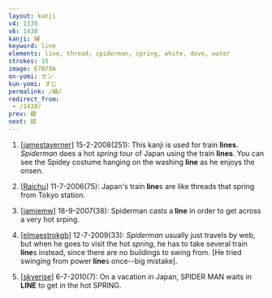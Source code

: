 ```yaml
---
layout: kanji
v4: 1339
v6: 1438
kanji: 線
keyword: line
elements: line, thread, spiderman, spring, white, dove, water
strokes: 15
image: E7B79A
on-yomi: セン
kun-yomi: すじ
permalink: /線/
redirect_from:
 - /1438/
prev: 緻
next: 綻
---
```


1) [<a href="http://kanji.koohii.com/profile/jamestaverner">jamestaverner</a>] 15-2-2008(251): This kanji is used for train <strong>lines</strong>. <em>Spiderman</em> does a hot <em>spring</em> tour of Japan using the train <strong>lines</strong>. You can see the Spidey costume hanging on the washing <strong>line</strong> as he enjoys the onsen.

2) [<a href="http://kanji.koohii.com/profile/Raichu">Raichu</a>] 11-7-2006(75): Japan&#039;s train<strong> line</strong>s are like threads that spring from Tokyo station.

3) [<a href="http://kanji.koohii.com/profile/jamiemw">jamiemw</a>] 18-9-2007(38): Spiderman casts a<strong> line</strong> in order to get across a very hot srping.

4) [<a href="http://kanji.koohii.com/profile/elmaestrokgb">elmaestrokgb</a>] 12-7-2009(33): <em>Spiderman</em> usually just travels by web, but when he goes to visit the hot <em>spring</em>, he has to take several train<strong> line</strong>s instead, since there are no buildings to swing from. [He tried swinging from power<strong> line</strong>s once--big mistake].

5) [<a href="http://kanji.koohii.com/profile/skyerise">skyerise</a>] 6-7-2010(7): On a vacation in Japan, SPIDER MAN waits in<strong> LINE</strong> to get in the hot SPRING.

